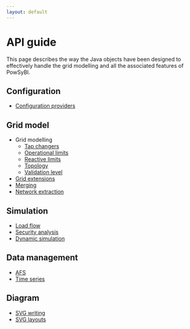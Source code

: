 ```yaml
---
layout: default
---
```


# API guide

This page describes the way the Java objects have been designed to effectively handle the grid modelling and all the associated features of PowSyBl.

## Configuration
- [Configuration providers](configuration.md)

## Grid model
- Grid modelling
  - [Tap changers](tap-changers.md)
  - [Operational limits](limits.md)
  - [Reactive limits](reactive-limits.md)
  - [Topology]()
  - [Validation level]()
- [Grid extensions](../../grid/model/extensions.md)
- [Merging]()
- [Network extraction](extraction.md)

## Simulation
- [Load flow](loadflow.md)
- [Security analysis](security-analysis.md)
- [Dynamic simulation](dynamic-simulation.md)

## Data management
- [AFS](afs.md)
- [Time series](timeseries.md)

## Diagram
- [SVG writing](svg-writing.md)
- [SVG layouts]()
